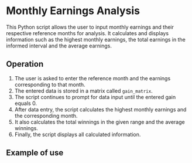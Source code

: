 # Monthly Earnings Analysis

This Python script allows the user to input monthly earnings and their respective reference months for analysis. It calculates and displays information such as the highest monthly earnings, the total earnings in the informed interval and the average earnings.

## Operation

1. The user is asked to enter the reference month and the earnings corresponding to that month.
2. The entered data is stored in a matrix called `gain_matrix`.
3. The script continues to prompt for data input until the entered gain equals 0.
4. After data entry, the script calculates the highest monthly earnings and the corresponding month.
5. It also calculates the total winnings in the given range and the average winnings.
6. Finally, the script displays all calculated information.

## Example of use
